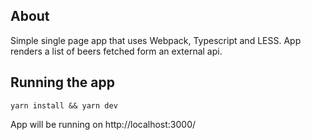## About

Simple single page app that uses Webpack, Typescript and LESS.
App renders a list of beers fetched form an external api.

## Running the app

```
yarn install && yarn dev
```

App will be running on http://localhost:3000/
